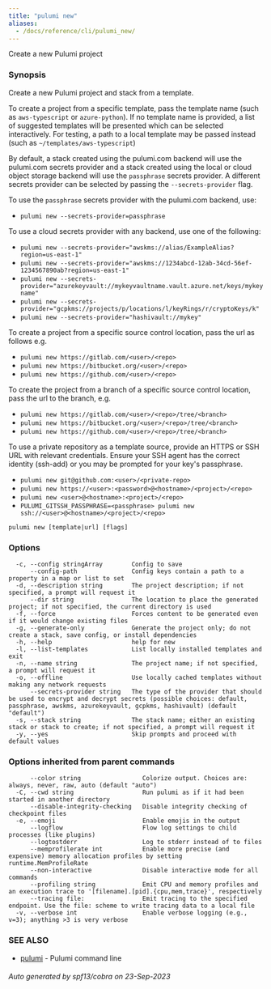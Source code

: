 ```yaml
---
title: "pulumi new"
aliases:
  - /docs/reference/cli/pulumi_new/
---
```




Create a new Pulumi project

### Synopsis

Create a new Pulumi project and stack from a template.

To create a project from a specific template, pass the template name (such as `aws-typescript`
or `azure-python`). If no template name is provided, a list of suggested templates will be presented
which can be selected interactively.
For testing, a path to a local template may be passed instead (such as `~/templates/aws-typescript`)

By default, a stack created using the pulumi.com backend will use the pulumi.com secrets
provider and a stack created using the local or cloud object storage backend will use the
`passphrase` secrets provider.  A different secrets provider can be selected by passing the
`--secrets-provider` flag.

To use the `passphrase` secrets provider with the pulumi.com backend, use:
* `pulumi new --secrets-provider=passphrase`

To use a cloud secrets provider with any backend, use one of the following:
* `pulumi new --secrets-provider="awskms://alias/ExampleAlias?region=us-east-1"`
* `pulumi new --secrets-provider="awskms://1234abcd-12ab-34cd-56ef-1234567890ab?region=us-east-1"`
* `pulumi new --secrets-provider="azurekeyvault://mykeyvaultname.vault.azure.net/keys/mykeyname"`
* `pulumi new --secrets-provider="gcpkms://projects/p/locations/l/keyRings/r/cryptoKeys/k"`
* `pulumi new --secrets-provider="hashivault://mykey"`

To create a project from a specific source control location, pass the url as follows e.g.
* `pulumi new https://gitlab.com/<user>/<repo>`
* `pulumi new https://bitbucket.org/<user>/<repo>`
* `pulumi new https://github.com/<user>/<repo>`

To create the project from a branch of a specific source control location, pass the url to the branch, e.g.
* `pulumi new https://gitlab.com/<user>/<repo>/tree/<branch>`
* `pulumi new https://bitbucket.org/<user>/<repo>/tree/<branch>`
* `pulumi new https://github.com/<user>/<repo>/tree/<branch>`

To use a private repository as a template source, provide an HTTPS or SSH URL with relevant credentials.
Ensure your SSH agent has the correct identity (ssh-add) or you may be prompted for your key's passphrase.
* `pulumi new git@github.com:<user>/<private-repo>`
* `pulumi new https://<user>:<password>@<hostname>/<project>/<repo>`
* `pulumi new <user>@<hostname>:<project>/<repo>`
* `PULUMI_GITSSH_PASSPHRASE=<passphrase> pulumi new ssh://<user>@<hostname>/<project>/<repo>`


```
pulumi new [template|url] [flags]
```

### Options

```
  -c, --config stringArray        Config to save
      --config-path               Config keys contain a path to a property in a map or list to set
  -d, --description string        The project description; if not specified, a prompt will request it
      --dir string                The location to place the generated project; if not specified, the current directory is used
  -f, --force                     Forces content to be generated even if it would change existing files
  -g, --generate-only             Generate the project only; do not create a stack, save config, or install dependencies
  -h, --help                      help for new
  -l, --list-templates            List locally installed templates and exit
  -n, --name string               The project name; if not specified, a prompt will request it
  -o, --offline                   Use locally cached templates without making any network requests
      --secrets-provider string   The type of the provider that should be used to encrypt and decrypt secrets (possible choices: default, passphrase, awskms, azurekeyvault, gcpkms, hashivault) (default "default")
  -s, --stack string              The stack name; either an existing stack or stack to create; if not specified, a prompt will request it
  -y, --yes                       Skip prompts and proceed with default values
```

### Options inherited from parent commands

```
      --color string                 Colorize output. Choices are: always, never, raw, auto (default "auto")
  -C, --cwd string                   Run pulumi as if it had been started in another directory
      --disable-integrity-checking   Disable integrity checking of checkpoint files
  -e, --emoji                        Enable emojis in the output
      --logflow                      Flow log settings to child processes (like plugins)
      --logtostderr                  Log to stderr instead of to files
      --memprofilerate int           Enable more precise (and expensive) memory allocation profiles by setting runtime.MemProfileRate
      --non-interactive              Disable interactive mode for all commands
      --profiling string             Emit CPU and memory profiles and an execution trace to '[filename].[pid].{cpu,mem,trace}', respectively
      --tracing file:                Emit tracing to the specified endpoint. Use the file: scheme to write tracing data to a local file
  -v, --verbose int                  Enable verbose logging (e.g., v=3); anything >3 is very verbose
```

### SEE ALSO

* [pulumi](/docs/cli/commands/pulumi/)	 - Pulumi command line

###### Auto generated by spf13/cobra on 23-Sep-2023
